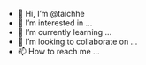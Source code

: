 - 👋 Hi, I’m @taichhe
- 👀 I’m interested in ...
- 🌱 I’m currently learning ...
- 💞️ I’m looking to collaborate on ...
- 📫 How to reach me ...

<!---
taichhe/taichhe is a ✨ special ✨ repository because its `README.md` (this file) appears on your GitHub profile.
You can click the Preview link to take a look at your changes.
--->

